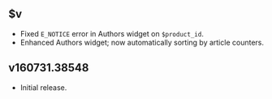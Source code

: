 ## $v

- Fixed `E_NOTICE` error in Authors widget on `$product_id`.
- Enhanced Authors widget; now automatically sorting by article counters.

## v160731.38548

- Initial release.
